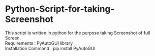 # Python-Script-for-taking-Screenshot
This script is written in python for the purpose taking Screenshot of full Screen. <br>Requirements : PyAutoGUI library <br>Installation Command : pip install PyAutoGUI
